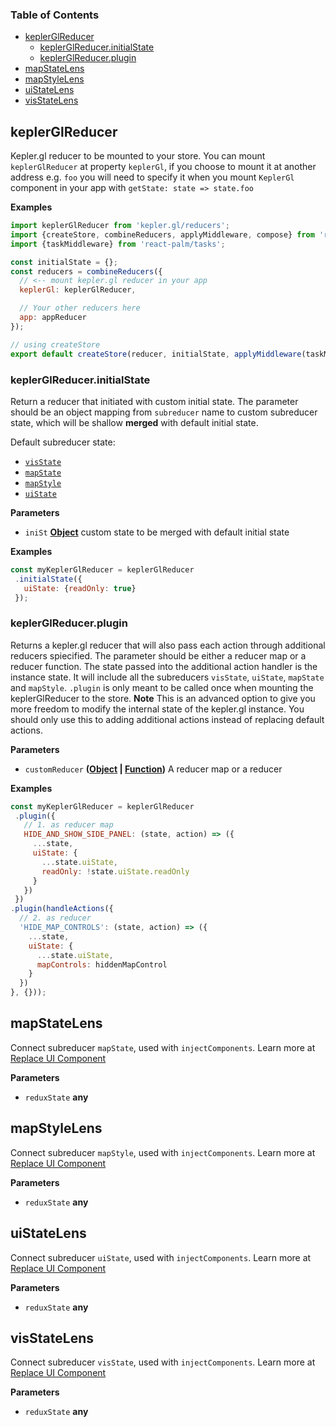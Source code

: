 <!-- Generated by documentation.js. Update this documentation by updating the source code. -->

### Table of Contents

-   [keplerGlReducer][1]
    -   [keplerGlReducer.initialState][3]
    -   [keplerGlReducer.plugin][6]
-   [mapStateLens][9]
-   [mapStyleLens][11]
-   [uiStateLens][13]
-   [visStateLens][15]

## keplerGlReducer

Kepler.gl reducer to be mounted to your store. You can mount `keplerGlReducer` at property `keplerGl`, if you choose
to mount it at another address e.g. `foo` you will need to specify it when you mount `KeplerGl` component in your app with `getState: state => state.foo`

**Examples**

```javascript
import keplerGlReducer from 'kepler.gl/reducers';
import {createStore, combineReducers, applyMiddleware, compose} from 'redux';
import {taskMiddleware} from 'react-palm/tasks';

const initialState = {};
const reducers = combineReducers({
  // <-- mount kepler.gl reducer in your app
  keplerGl: keplerGlReducer,

  // Your other reducers here
  app: appReducer
});

// using createStore
export default createStore(reducer, initialState, applyMiddleware(taskMiddleware));
```

### keplerGlReducer.initialState

Return a reducer that initiated with custom initial state.
The parameter should be an object mapping from `subreducer` name to custom subreducer state,
which will be shallow **merged** with default initial state.

Default subreducer state:

-   [`visState`][17]
-   [`mapState`][18]
-   [`mapStyle`][19]
-   [`uiState`][20]

**Parameters**

-   `iniSt` **[Object][21]** custom state to be merged with default initial state

**Examples**

```javascript
const myKeplerGlReducer = keplerGlReducer
 .initialState({
   uiState: {readOnly: true}
 });
```

### keplerGlReducer.plugin

Returns a kepler.gl reducer that will also pass each action through additional reducers spiecified.
The parameter should be either a reducer map or a reducer function.
The state passed into the additional action handler is the instance state.
It will include all the subreducers `visState`, `uiState`, `mapState` and `mapStyle`.
`.plugin` is only meant to be called once when mounting the keplerGlReducer to the store.
**Note** This is an advanced option to give you more freedom to modify the internal state of the kepler.gl instance.
You should only use this to adding additional actions instead of replacing default actions.

**Parameters**

-   `customReducer` **([Object][21] \| [Function][22])** A reducer map or a reducer

**Examples**

```javascript
const myKeplerGlReducer = keplerGlReducer
 .plugin({
   // 1. as reducer map
   HIDE_AND_SHOW_SIDE_PANEL: (state, action) => ({
     ...state,
     uiState: {
       ...state.uiState,
       readOnly: !state.uiState.readOnly
     }
   })
 })
.plugin(handleActions({
  // 2. as reducer
  'HIDE_MAP_CONTROLS': (state, action) => ({
    ...state,
    uiState: {
      ...state.uiState,
      mapControls: hiddenMapControl
    }
  })
}, {}));
```

## mapStateLens

Connect subreducer `mapState`, used with `injectComponents`. Learn more at
[Replace UI Component][23]

**Parameters**

-   `reduxState` **any** 

## mapStyleLens

Connect subreducer `mapStyle`, used with `injectComponents`. Learn more at
[Replace UI Component][23]

**Parameters**

-   `reduxState` **any** 

## uiStateLens

Connect subreducer `uiState`, used with `injectComponents`. Learn more at
[Replace UI Component][23]

**Parameters**

-   `reduxState` **any** 

## visStateLens

Connect subreducer `visState`, used with `injectComponents`. Learn more at
[Replace UI Component][23]

**Parameters**

-   `reduxState` **any** 

[1]: #keplerglreducer

[2]: #examples

[3]: #keplerglreducerinitialstate

[4]: #parameters

[5]: #examples-1

[6]: #keplerglreducerplugin

[7]: #parameters-1

[8]: #examples-2

[9]: #mapstatelens

[10]: #parameters-2

[11]: #mapstylelens

[12]: #parameters-3

[13]: #uistatelens

[14]: #parameters-4

[15]: #visstatelens

[16]: #parameters-5

[17]: ./vis-state.md#INITIAL_VIS_STATE

[18]: ./map-state.md#INITIAL_MAP_STATE

[19]: ./map-style.md#INITIAL_MAP_STYLE

[20]: ./ui-state.md#INITIAL_UI_STATE

[21]: https://developer.mozilla.org/docs/Web/JavaScript/Reference/Global_Objects/Object

[22]: https://developer.mozilla.org/docs/Web/JavaScript/Reference/Statements/function

[23]: ../advanced-usages/replace-ui-component.md#pass-custom-component-props
